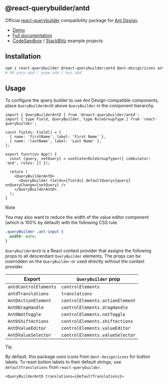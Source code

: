## @react-querybuilder/antd

Official [react-querybuilder](https://npmjs.com/package/react-querybuilder) compatibility package for [Ant Design](https://ant.design/).

- [Demo](https://react-querybuilder.js.org/demo/antd)
- [Full documentation](https://react-querybuilder.js.org/)
- [CodeSandbox](https://react-querybuilder.js.org/sandbox?t=antd) / [StackBlitz](https://react-querybuilder.js.org/sandbox?p=stackblitz&t=antd) example projects

## Installation

```bash
npm i react-querybuilder @react-querybuilder/antd @ant-design/icons antd
# OR yarn add / pnpm add / bun add
```

## Usage

To configure the query builder to use Ant Design-compatible components, place `QueryBuilderAntD` above `QueryBuilder` in the component hierarchy.

```tsx
import { QueryBuilderAntD } from '@react-querybuilder/antd';
import { type Field, QueryBuilder, type RuleGroupType } from 'react-querybuilder';

const fields: Field[] = [
  { name: 'firstName', label: 'First Name' },
  { name: 'lastName', label: 'Last Name' },
];

export function App() {
  const [query, setQuery] = useState<RuleGroupType>({ combinator: 'and', rules: [] });

  return (
    <QueryBuilderAntD>
      <QueryBuilder fields={fields} defaultQuery={query} onQueryChange={setQuery} />
    </QueryBuilderAntD>
  );
}
```

> [!NOTE]
>
> You may also want to reduce the width of the value editor component (which is 100% by default) with the following CSS rule.
>
> ```css
> .queryBuilder .ant-input {
>   width: auto;
> }
> ```

`QueryBuilderAntD` is a React context provider that assigns the following props to all descendant `QueryBuilder` elements. The props can be overridden on the `QueryBuilder` or used directly without the context provider.

| Export                | `QueryBuilder` prop             |
| --------------------- | ------------------------------- |
| `antdControlElements` | `controlElements`               |
| `antdTranslations`    | `translations`                  |
| `AntDActionElement`   | `controlElements.actionElement` |
| `AntDDragHandle`      | `controlElements.dragHandle`    |
| `AntDNotToggle`       | `controlElements.notToggle`     |
| `AntDShiftActions`    | `controlElements.shiftActions`  |
| `AntDValueEditor`     | `controlElements.valueEditor`   |
| `AntDValueSelector`   | `controlElements.valueSelector` |

> [!TIP]
>
> By default, this package uses icons from `@ant-design/icons` for button labels. To reset button labels to their default strings, use `defaultTranslations` from `react-querybuilder`.
>
> ```tsx
> <QueryBuilderAntD translations={defaultTranslations}>
> ```
